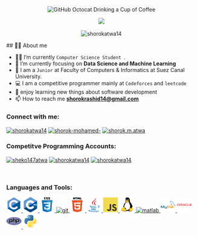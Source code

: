  <div>
   <div>
    <div align="center">
        <img src="https://octodex.github.com/images/femalecodertocat.png" alt="GitHub Octocat Drinking a Cup of Coffee" height="300">
    </div>
	 <p align="center">
  <img src="https://readme-typing-svg.demolab.com/?font=Architects+Daughter&color=7AF79A&size=30&lines=Hi+I'm+Shorok+Mohamed;Computer+Science+Student;Passionate+ about+Data+Science; and+Machine+Learning;...;&center=true&width=450&height=50&duration=4000&pause=1000">
</p>  

<p align="center"> <img src="https://komarev.com/ghpvc/?username=shorokatwa14&label=Profile%20views&color=0e75b6&style=flat" alt="shorokatwa14" /> </p>
## 💁‍♀️ About me
  
 - :student: I’m currently `Computer Science Student `.
 - 🎯 I’m currently focusing on **Data Science and Machine Learning**
 - :school: I am a `Junior` at Faculty of Computers & Informatics at Suez Canal University.
 - :computer: I am a competitive programmer mainly at `Codeforces` and `leetcode`
 - 📝 enjoy learning new things about software development 
  - 📫 How to reach me **shorokrashid14@gmail.com**
	<br>
<h3 align="left">Connect with me:</h3>
<p align="left">
<a href="https://twitter.com/shorokatwa14" target="blank"><img align="center" src="https://raw.githubusercontent.com/rahuldkjain/github-profile-readme-generator/master/src/images/icons/Social/twitter.svg" alt="shorokatwa14" height="30" width="40" /></a>
<a href="https://www.linkedin.com/in/shorokatwa14/" target="blank"><img align="center" src="https://raw.githubusercontent.com/rahuldkjain/github-profile-readme-generator/master/src/images/icons/Social/linked-in-alt.svg" alt="shorok-mohamed-" height="30" width="40" /></a>
<a href="https://fb.com/shorok.m.atwa" target="blank"><img align="center" src="https://raw.githubusercontent.com/rahuldkjain/github-profile-readme-generator/master/src/images/icons/Social/facebook.svg" alt="shorok.m.atwa" height="30" width="40" /></a>
 <!-- <a href="https://instagram.com/shorokatwa14" target="blank"><img align="center" src="https://raw.githubusercontent.com/rahuldkjain/github-profile-readme-generator/master/src/images/icons/Social/instagram.svg" alt="shorokatwa14" height="30" width="40" /></a> -->
	<br>

  <h3 align="left"> Competitve Programming Accounts:</h3>
<a href="https://www.hackerrank.com/sheko147atwa" target="blank"><img align="center" src="https://raw.githubusercontent.com/rahuldkjain/github-profile-readme-generator/master/src/images/icons/Social/hackerrank.svg" alt="sheko147atwa" height="30" width="40" /></a>
<a href="https://codeforces.com/profile/shorokatwa14" target="blank"><img align="center" src="https://raw.githubusercontent.com/rahuldkjain/github-profile-readme-generator/master/src/images/icons/Social/codeforces.svg" alt="shorokatwa14" height="30" width="40" /></a>
<a href="https://www.leetcode.com/shorokatwa14" target="blank"><img align="center" src="https://raw.githubusercontent.com/rahuldkjain/github-profile-readme-generator/master/src/images/icons/Social/leet-code.svg" alt="shorokatwa14" height="30" width="40" /></a>
</p>
	<br>
<h3 align="left">Languages and Tools:</h3>
<p align="left"> <a href="https://www.cprogramming.com/" target="_blank" rel="noreferrer"> <img src="https://raw.githubusercontent.com/devicons/devicon/master/icons/c/c-original.svg" alt="c" width="40" height="40"/> </a> <a href="https://www.w3schools.com/cpp/" target="_blank" rel="noreferrer"> <img src="https://raw.githubusercontent.com/devicons/devicon/master/icons/cplusplus/cplusplus-original.svg" alt="cplusplus" width="40" height="40"/> </a> <a href="https://www.w3schools.com/css/" target="_blank" rel="noreferrer"> <img src="https://raw.githubusercontent.com/devicons/devicon/master/icons/css3/css3-original-wordmark.svg" alt="css3" width="40" height="40"/> </a> <a href="https://git-scm.com/" target="_blank" rel="noreferrer"> <img src="https://www.vectorlogo.zone/logos/git-scm/git-scm-icon.svg" alt="git" width="40" height="40"/> </a> <a href="https://www.w3.org/html/" target="_blank" rel="noreferrer"> <img src="https://raw.githubusercontent.com/devicons/devicon/master/icons/html5/html5-original-wordmark.svg" alt="html5" width="40" height="40"/> </a> <a href="https://www.java.com" target="_blank" rel="noreferrer"> <img src="https://raw.githubusercontent.com/devicons/devicon/master/icons/java/java-original.svg" alt="java" width="40" height="40"/> </a> <a href="https://developer.mozilla.org/en-US/docs/Web/JavaScript" target="_blank" rel="noreferrer"> <img src="https://raw.githubusercontent.com/devicons/devicon/master/icons/javascript/javascript-original.svg" alt="javascript" width="40" height="40"/> </a> <a href="https://www.linux.org/" target="_blank" rel="noreferrer"> <img src="https://raw.githubusercontent.com/devicons/devicon/master/icons/linux/linux-original.svg" alt="linux" width="40" height="40"/> </a> <a href="https://www.mathworks.com/" target="_blank" rel="noreferrer"> <img src="https://upload.wikimedia.org/wikipedia/commons/2/21/Matlab_Logo.png" alt="matlab" width="40" height="40"/> </a> <a href="https://www.mysql.com/" target="_blank" rel="noreferrer"> <img src="https://raw.githubusercontent.com/devicons/devicon/master/icons/mysql/mysql-original-wordmark.svg" alt="mysql" width="40" height="40"/> </a> <a href="https://www.oracle.com/" target="_blank" rel="noreferrer"> <img src="https://raw.githubusercontent.com/devicons/devicon/master/icons/oracle/oracle-original.svg" alt="oracle" width="40" height="40"/> </a> <a href="https://www.php.net" target="_blank" rel="noreferrer"> <img src="https://raw.githubusercontent.com/devicons/devicon/master/icons/php/php-original.svg" alt="php" width="40" height="40"/> </a> <a href="https://www.python.org" target="_blank" rel="noreferrer"> <img src="https://raw.githubusercontent.com/devicons/devicon/master/icons/python/python-original.svg" alt="python" width="40" height="40"/> </a> </p>







